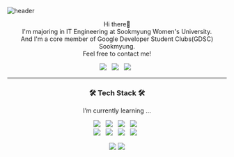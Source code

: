 ![header](https://capsule-render.vercel.app/api?type=waving&color=gradient&height=250&section=header&text=Kim%20Minji&fontSize=70&fontAlignY=40)

<p align="center">
  Hi there👋 <br/>
  I'm majoring in IT Engineering at Sookmyung Women's University. <br/>
  And I'm a core member of Google Developer Student Clubs(GDSC) Sookmyung. <br/>
  Feel free to contact me!
</p>

<p align="center">
  <a href="mailto:sml07113@gmail.com"><img src="https://img.shields.io/badge/Gmail-d14836?style=flat-square&logo=Gmail&logoColor=white"/></a> &nbsp
  <a href="https://www.linkedin.com/in/mjan27"><img src="https://img.shields.io/badge/LinkedIn-0A66C2?style=flat-square&logo=LinkedIn&logoColor=white"/></a> &nbsp
  <a href="https://velog.io/@smjan27"><img src="https://img.shields.io/badge/Tech%20Blog-21c997?style=flat-square&logo=Vimeo&logoColor=white"/></a> &nbsp
</p>

<hr/>

<h3 align="center">🛠 Tech Stack 🛠</h3>
<p align="center"> I’m currently learning ... </p>

<p align="center">
  <img src="https://img.shields.io/badge/JavaScript-F7DF1E?style=flat-square&logo=javascript&logoColor=black"/> &nbsp
  <img src="https://img.shields.io/badge/TypeScript-3178C6?style=flat-square&logo=typescript&logoColor=white"/> &nbsp
  <img src="https://img.shields.io/badge/Python-3776AB?style=flat-square&logo=Python&logoColor=white"/> &nbsp 
  <img src="https://img.shields.io/badge/Java-5382a1?style=flat-square&logo=Java&logoColor=white"/> &nbsp
  <br>
  <img src="https://img.shields.io/badge/React-61DAFB?style=flat-square&logo=React&logoColor=black"/> &nbsp 
  <img src="https://img.shields.io/badge/React%20Native-61DAFB?style=flat-square&logo=React&logoColor=black"/> &nbsp
  <img src="https://img.shields.io/badge/Next.js-000000?style=flat-square&logo=Next.js&logoColor=white"/> &nbsp
  <img src="https://img.shields.io/badge/Node.js-339933?style=flat-square&logo=Node.js&logoColor=black"/> &nbsp
</p>

<p align="center">
  <img src="https://github-readme-stats.vercel.app/api?username=1914386&show_icons=true"/>
  <img src="http://mazassumnida.wtf/api/pastel/generate_badge?boj=smjan27">
</p>
